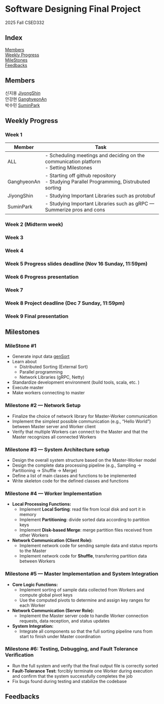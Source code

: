 # Software Designing Final Project  
2025 Fall CSED332

## Index
[Members](#Members)  
[Weekly Progress](#Weekly-Progress)  
[MileStones](#MileStones)  
[Feedbacks](#feedbacks)  

## Members
신지용 [JiyongShin](https://github.com/JiyongPostech)  
안강현 [GanghyeonAn](https://github.com/gimon0330)  
박수민 [SuminPark](https://github.com/parksumin1017)  

## Weekly Progress
### Week 1
| Member | Task |
| --- | --- |
| ALL | - Scheduling meetings and deciding on the communication platform<br> - Setting Milestones|
| GanghyeonAn | - Starting off github repository<br> - Studying Parallel Programming, Distrubuted sorting |
| JiyongShin | - Studying Important Libraries such as protobuf |
| SuminPark | - Studying Important Libraries such as gRPC — Summerize pros and cons |

### Week 2 (Midterm week)
### Week 3
### Week 4
### Week 5 Progress slides deadline (Nov 16 Sunday, 11:59pm)
### Week 6 Progress presentation
### Week 7
### Week 8 Project deadline (Dec 7 Sunday, 11:59pm)
### Week 9 Final presentation

## Milestones
### MileStone #1

- Generate input data [genSort](https://www.ordinal.com/gensort.html)
- Learn about
    - Distributed Sorting (External Sort)
    - Parallel programming
    - Network Libraries (gRPC, Netty)
- Standardize development environment (build tools, scala, etc. )
- Execute master
- Make workers connecting to master

### Milestone #2 — Network Setup

- Finalize the choice of network library for Master-Worker communication
- Implement the simplest possible communication (e.g., “Hello World”) between Master server and Worker client
- Verify that multiple Workers can connect to the Master and that the Master recognizes all connected Workers

### Milestone #3 — System Architecture setup

- Design the overall system structure based on the Master-Worker model
- Design the complete data processing pipeline (e.g., Sampling → Partitioning → Shuffle → Merge)
- Define a list of main classes and functions to be implemented
- Write skeleton code for the defined classes and functions

### **Milestone #4 — Worker Implementation**

- **Local Processing Functions:**
    - Implement **Local Sorting**: read file from local disk and sort it in memory
    - Implement **Partitioning**: divide sorted data according to partition keys
    - Implement **Disk-based Merge**: merge partition files received from other Workers
- **Network Communication (Client Role):**
    - Implement network code for sending sample data and status reports to the Master
    - Implement network code for **Shuffle**, transferring partition data between Workers

### **Milestone #5 — Master Implementation and System Integration**

- **Core Logic Functions:**
    - Implement sorting of sample data collected from Workers and compute global pivot keys
    - Use the computed pivots to determine and assign key ranges for each Worker
- **Network Communication (Server Role):**
    - Implement the Master server code to handle Worker connection requests, data reception, and status updates
- **System Integration:**
    - Integrate all components so that the full sorting pipeline runs from start to finish under Master coordination

### **Milestone #6: Testing, Debugging, and Fault Tolerance Verification**

- Run the full system and verify that the final output file is correctly sorted
- **Fault-Tolerance Test:** forcibly terminate one Worker during execution and confirm that the system successfully completes the job
- Fix bugs found during testing and stabilize the codebase

## Feedbacks
